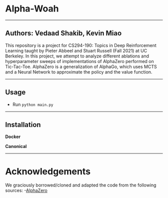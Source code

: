 # Alpha-Woah

---
Authors: Vedaad Shakib, Kevin Miao
---

This repository is a project for CS294-190: Topics in Deep Reinforcement Learning taught by Pieter Abbeel and Stuart Russell (Fall 2021) at UC Berkeley. In this project, we attempt to analyze different ablations and hyperparameter sweeps of implementations of AlphaZero performed on Tic-Tac-Toe. AlphaZero is a generalization of AlphaGo, which uses MCTS and a Neural Network to approximate the policy and the value function.

---
## Usage

- Run `python main.py`

---
## Installation

**Docker**

**Canonical**

---

# Acknowledgements

We graciously borrowed/cloned and adapted the code from the following sources:
-[AlphaZero](https://github.com/suragnair/alpha-zero-general)
